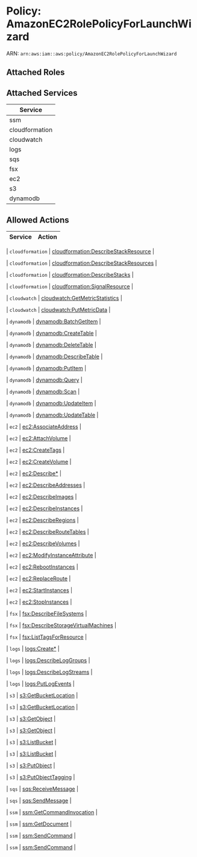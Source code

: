 # Policy: AmazonEC2RolePolicyForLaunchWizard

ARN: `arn:aws:iam::aws:policy/AmazonEC2RolePolicyForLaunchWizard`

## Attached Roles

## Attached Services

| Service |
|---------|
| ssm |
| cloudformation |
| cloudwatch |
| logs |
| sqs |
| fsx |
| ec2 |
| s3 |
| dynamodb |

## Allowed Actions

| Service | Action |
|:-------:|--------|

| `cloudformation` | [cloudformation:DescribeStackResource](../actions.md#cloudformation:describestackresource) |

| `cloudformation` | [cloudformation:DescribeStackResources](../actions.md#cloudformation:describestackresources) |

| `cloudformation` | [cloudformation:DescribeStacks](../actions.md#cloudformation:describestacks) |

| `cloudformation` | [cloudformation:SignalResource](../actions.md#cloudformation:signalresource) |

| `cloudwatch` | [cloudwatch:GetMetricStatistics](../actions.md#cloudwatch:getmetricstatistics) |

| `cloudwatch` | [cloudwatch:PutMetricData](../actions.md#cloudwatch:putmetricdata) |

| `dynamodb` | [dynamodb:BatchGetItem](../actions.md#dynamodb:batchgetitem) |

| `dynamodb` | [dynamodb:CreateTable](../actions.md#dynamodb:createtable) |

| `dynamodb` | [dynamodb:DeleteTable](../actions.md#dynamodb:deletetable) |

| `dynamodb` | [dynamodb:DescribeTable](../actions.md#dynamodb:describetable) |

| `dynamodb` | [dynamodb:PutItem](../actions.md#dynamodb:putitem) |

| `dynamodb` | [dynamodb:Query](../actions.md#dynamodb:query) |

| `dynamodb` | [dynamodb:Scan](../actions.md#dynamodb:scan) |

| `dynamodb` | [dynamodb:UpdateItem](../actions.md#dynamodb:updateitem) |

| `dynamodb` | [dynamodb:UpdateTable](../actions.md#dynamodb:updatetable) |

| `ec2` | [ec2:AssociateAddress](../actions.md#ec2:associateaddress) |

| `ec2` | [ec2:AttachVolume](../actions.md#ec2:attachvolume) |

| `ec2` | [ec2:CreateTags](../actions.md#ec2:createtags) |

| `ec2` | [ec2:CreateVolume](../actions.md#ec2:createvolume) |

| `ec2` | [ec2:Describe*](../actions.md#ec2:describeall) |

| `ec2` | [ec2:DescribeAddresses](../actions.md#ec2:describeaddresses) |

| `ec2` | [ec2:DescribeImages](../actions.md#ec2:describeimages) |

| `ec2` | [ec2:DescribeInstances](../actions.md#ec2:describeinstances) |

| `ec2` | [ec2:DescribeRegions](../actions.md#ec2:describeregions) |

| `ec2` | [ec2:DescribeRouteTables](../actions.md#ec2:describeroutetables) |

| `ec2` | [ec2:DescribeVolumes](../actions.md#ec2:describevolumes) |

| `ec2` | [ec2:ModifyInstanceAttribute](../actions.md#ec2:modifyinstanceattribute) |

| `ec2` | [ec2:RebootInstances](../actions.md#ec2:rebootinstances) |

| `ec2` | [ec2:ReplaceRoute](../actions.md#ec2:replaceroute) |

| `ec2` | [ec2:StartInstances](../actions.md#ec2:startinstances) |

| `ec2` | [ec2:StopInstances](../actions.md#ec2:stopinstances) |

| `fsx` | [fsx:DescribeFileSystems](../actions.md#fsx:describefilesystems) |

| `fsx` | [fsx:DescribeStorageVirtualMachines](../actions.md#fsx:describestoragevirtualmachines) |

| `fsx` | [fsx:ListTagsForResource](../actions.md#fsx:listtagsforresource) |

| `logs` | [logs:Create*](../actions.md#logs:createall) |

| `logs` | [logs:DescribeLogGroups](../actions.md#logs:describeloggroups) |

| `logs` | [logs:DescribeLogStreams](../actions.md#logs:describelogstreams) |

| `logs` | [logs:PutLogEvents](../actions.md#logs:putlogevents) |

| `s3` | [s3:GetBucketLocation](../actions.md#s3:getbucketlocation) |

| `s3` | [s3:GetBucketLocation](../actions.md#s3:getbucketlocation) |

| `s3` | [s3:GetObject](../actions.md#s3:getobject) |

| `s3` | [s3:GetObject](../actions.md#s3:getobject) |

| `s3` | [s3:ListBucket](../actions.md#s3:listbucket) |

| `s3` | [s3:ListBucket](../actions.md#s3:listbucket) |

| `s3` | [s3:PutObject](../actions.md#s3:putobject) |

| `s3` | [s3:PutObjectTagging](../actions.md#s3:putobjecttagging) |

| `sqs` | [sqs:ReceiveMessage](../actions.md#sqs:receivemessage) |

| `sqs` | [sqs:SendMessage](../actions.md#sqs:sendmessage) |

| `ssm` | [ssm:GetCommandInvocation](../actions.md#ssm:getcommandinvocation) |

| `ssm` | [ssm:GetDocument](../actions.md#ssm:getdocument) |

| `ssm` | [ssm:SendCommand](../actions.md#ssm:sendcommand) |

| `ssm` | [ssm:SendCommand](../actions.md#ssm:sendcommand) |
